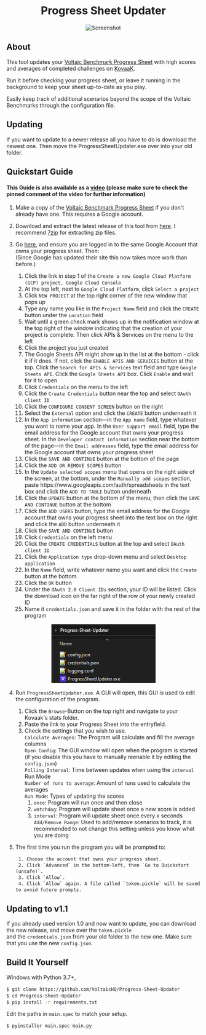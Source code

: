 <h1 align="center">Progress Sheet Updater</h1>
<p align="center">
    <img width="300" alt="Screenshot" src="readmeimages/screenshot.gif">
</p>

## About

This tool updates your [Voltaic Benchmark Progress Sheet](https://docs.google.com/spreadsheets/d/1L6iCXTaSheZtVwtVR4b_FYJzcCZbEYVRsdFo7PI3HTk/) with high scores and averages of completed challenges on [KovaaK](https://store.steampowered.com/app/824270/KovaaK_20/).

Run it before checking your progress sheet, or leave it running in the background to keep your sheet up-to-date as you play.

Easily keep track of additional scenarios beyond the scope of the Voltaic Benchmarks through the configuration file.

## Updating

If you want to update to a newer release all you have to do is download the newest one. Then move the ProgressSheetUpdater.exe over into your old folder.  

## Quickstart Guide

####    This Guide is also available as a [video](https://www.youtube.com/watch?v=awBoG9Jy8CY) (please make sure to check the pinned comment of the video for further information)

1. Make a copy of the [Voltaic Benchmark Progress Sheet](https://docs.google.com/spreadsheets/d/1L6iCXTaSheZtVwtVR4b_FYJzcCZbEYVRsdFo7PI3HTk/) if you don't already have one. This requires a Google account.

2. Download and extract the latest release of this tool from [here](https://github.com/VoltaicHQ/Progress-Sheet-Updater/releases). I recommend [7zip](https://www.7-zip.org/) for extracting zip files.

3. Go [here](https://developers.google.com/workspace/guides/create-project), and ensure you are logged in to the same Google Account that owns your progress sheet. Then:  
    (Since Google has updated their site this now takes more work than before.)  

    1. Click the link in step 1 of the `Create a new Google Cloud Platform (GCP) project, Google Cloud Console`  
    2. At the top left, next to `Google Cloud Platform`, click `Select a project`
    3. Click `NEW PROJECT` at the top right corner of the new window that pops up
    4. Type any name you like in the `Project Name` field and click the `CREATE` button under the `Location` field
    5. Wait until a green check mark shows up in the notification window at the top right of the window indicating that the creation of your project is complete. Then click APIs & Services on the menu to the left
    6. Click the project you just created
    7. The Google Sheets API might show up in the list at the bottom - click it if it does. If not, click the `ENABLE APIS AND SERVICES` button at the top. Click the `Search for APIs & Services` text field and type `Google Sheets API`. Click the `Google Sheets API` box. Click `Enable` and wait for it to open
    8. Click `Credentials` on the menu to the left
    9. Click the `Create Credentials` button near the top and select `OAuth client ID`
    10. Click the `CONFIGURE CONSENT SCREEN` button on the right
    11. Select the `External` option and click the `CREATE` button underneath it
    12. In the `App information` section—in the `App name` field, type whatever you want to name your app. In the `User support email` field, type the email address for the Google account that owns your progress sheet. In the `Developer contact information` section near the bottom of the page—in the `Email addresses` field, type the email address for the Google account that owns your progress sheet
    13. Click the `SAVE AND CONTINUE` button at the bottom of the page
    14. Click the `ADD OR REMOVE SCOPES` button
    15. In the `Update selected scopes` menu that opens on the right side of the screen, at the bottom, under the `Manually add scopes` section, paste ht<span>tps://ww</span>w.googleapis.com/auth/spreadsheets in the text box and click the `ADD TO TABLE` button underneath
    16. Click the `UPDATE` button at the bottom of the menu, then click the `SAVE AND CONTINUE` button at the bottom
    17. Click the `ADD USERS` button, type the email address for the Google account that owns your progress sheet into the text box on the right and click the `ADD` button underneath it
    18. Click the `SAVE AND CONTINUE` button
    19. Click `Credentials` on the left menu
    20. Click the `CREATE CREDENTIALS` button at the top and select `OAuth client ID`
    21. Click the `Application type` drop-down menu and select `Desktop application`
    22. In the `Name` field, write whatever name you want and click the `Create` button at the bottom.
    23. Click the `OK` button
    24. Under the `OAuth 2.0 Client IDs` section, your ID will be listed. Click the download icon on the far right of the row of your newly created ID
    25. Name it `credentials.json` and save it in the folder with the rest of the program
    
<p align="center">
    <img alt="Folder contents before oauth" src="readmeimages/folder_contents_before_auth.png">
</p>

4. Run `ProgressSheetUpdater.exe`. A GUI will open, this GUI is used to edit the configuration of the program.
    
    1. Click the `Browse`-Button on the top right and navigate to your Kovaak's stats folder.  
    2. Paste the link to your Progress Sheet into the entryfield.  
    3. Check the settings that you wish to use.  
        `Calculate Averages`: The Program will calculate and fill the average columns  
        `Open Config`: The GUI window will open when the program is started (if you disable this you have to manually reenable it by editing the `config.json`)  
        `Polling Interval`: Time between updates when using the `interval` Run Mode  
        `Number of runs to average`: Amount of runs used to calculate the averages  
        `Run Mode`: Types of updating the scores  
         1. `once`: Program will run once and then close  
         2. `watchdog`: Program will update sheet once a new score is added  
         3. `interval`: Program will update sheet once every x seconds  
        `Add/Remove Range`: Used to add/remove scenarios to track, it is recommended to not change this setting unless you know what you are doing  

5. The first time you run the program you will be prompted to:

        1. Choose the account that owns your progress sheet.
        2. Click `Advanced` in the bottom-left, then `Go to Quickstart (unsafe)`.
        3. Click `Allow`.
        4. Click `Allow` again. A file called `token.pickle` will be saved to avoid future prompts.
        
## Updating to v1.1
 If you already used version 1.0 and now want to update, you can download the new release, and move over the `token.pickle`  
 and the `credentials.json` from your old folder to the new one. Make sure that you use the new `config.json`.

## Build It Yourself

Windows with Python 3.7+,

```bash
$ git clone https://github.com/VoltaicHQ/Progress-Sheet-Updater
$ cd Progress-Sheet-Updater
$ pip install -r requirements.txt
```

Edit the paths in `main.spec` to match your setup.

```bash
$ pyinstaller main.spec main.py
```
